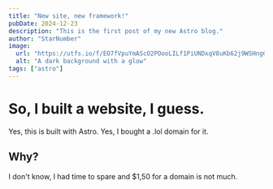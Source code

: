 ```yaml
---
title: "New site, new framework!"
pubDate: 2024-12-23
description: "This is the first post of my new Astro blog."
author: "StarNumber"
image:
  url: "https://utfs.io/f/EO7fVpuYmAScO2POooLILf1PiUNDxqV8uKb62j9WSHngGF4d"
  alt: "A dark background with a glow"
tags: ["astro"]
---
```


# So, I built a website, I guess.

Yes, this is built with Astro. Yes, I bought a .lol domain for it.

## Why?

I don't know, I had time to spare and $1,50 for a domain is not much.
